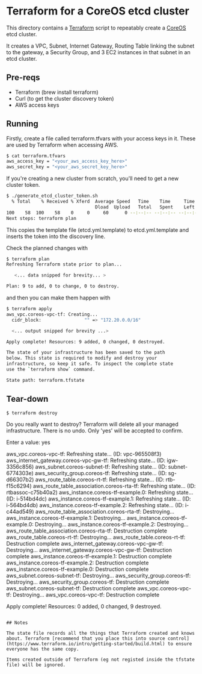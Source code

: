# Terraform for a CoreOS etcd cluster

This directory contains a [Terraform](https://terraform.io) script to repeatably
create a [CoreOS](https://coreos.com/) etcd cluster.

It creates a VPC, Subnet, Internet Gateway, Routing Table linking the subnet to the gateway, a Security Group, and 3 EC2 instances in that subnet in an etcd cluster.

## Pre-reqs

* Terraform (brew install terraform)
* Curl (to get the cluster discovery token)
* AWS access keys

## Running

Firstly, create a file called terraform.tfvars with your access keys in it. These are used by Terraform when accessing AWS.

```bash
$ cat terraform.tfvars
aws_access_key = "<your_aws_access_key_here>"
aws_secret_key = "<your_aws_secret_key_here>"
```

If you're creating a new cluster from scratch, you'll need to get a new cluster token.

```bash
$ ./generate_etcd_cluster_token.sh
  % Total    % Received % Xferd  Average Speed   Time    Time     Time  Current
                                 Dload  Upload   Total   Spent    Left  Speed
100    58  100    58    0     0     60      0 --:--:-- --:--:-- --:--:--    60
Next steps: terraform plan
```

This copies the template file (etcd.yml.template) to etcd.yml.template and inserts the token into the discovery line.

Check the planned changes with

```bash
$ terraform plan
Refreshing Terraform state prior to plan...

   <... data snipped for brevity... >

Plan: 9 to add, 0 to change, 0 to destroy.
```

and then you can make them happen with

```bash
$ terraform apply
aws_vpc.coreos-vpc-tf: Creating...
  cidr_block:                "" => "172.20.0.0/16"

  <... output snipped for brevity ...>

Apply complete! Resources: 9 added, 0 changed, 0 destroyed.

The state of your infrastructure has been saved to the path
below. This state is required to modify and destroy your
infrastructure, so keep it safe. To inspect the complete state
use the `terraform show` command.

State path: terraform.tfstate
```

## Tear-down

```
$ terraform destroy
```
Do you really want to destroy?
  Terraform will delete all your managed infrastructure.
  There is no undo. Only 'yes' will be accepted to confirm.

  Enter a value: yes

aws_vpc.coreos-vpc-tf: Refreshing state... (ID: vpc-965508f3)
aws_internet_gateway.coreos-vpc-gw-tf: Refreshing state... (ID: igw-3356c856)
aws_subnet.coreos-subnet-tf: Refreshing state... (ID: subnet-6774303e)
aws_security_group.coreos-tf: Refreshing state... (ID: sg-d66307b2)
aws_route_table.coreos-rt-tf: Refreshing state... (ID: rtb-f15c6294)
aws_route_table_association.coreos-rta-tf: Refreshing state... (ID: rtbassoc-c75b40a2)
aws_instance.coreos-tf-example.0: Refreshing state... (ID: i-514bd4dc)
aws_instance.coreos-tf-example.1: Refreshing state... (ID: i-564bd4db)
aws_instance.coreos-tf-example.2: Refreshing state... (ID: i-c44ad549)
aws_route_table_association.coreos-rta-tf: Destroying...
aws_instance.coreos-tf-example.1: Destroying...
aws_instance.coreos-tf-example.0: Destroying...
aws_instance.coreos-tf-example.2: Destroying...
aws_route_table_association.coreos-rta-tf: Destruction complete
aws_route_table.coreos-rt-tf: Destroying...
aws_route_table.coreos-rt-tf: Destruction complete
aws_internet_gateway.coreos-vpc-gw-tf: Destroying...
aws_internet_gateway.coreos-vpc-gw-tf: Destruction complete
aws_instance.coreos-tf-example.1: Destruction complete
aws_instance.coreos-tf-example.2: Destruction complete
aws_instance.coreos-tf-example.0: Destruction complete
aws_subnet.coreos-subnet-tf: Destroying...
aws_security_group.coreos-tf: Destroying...
aws_security_group.coreos-tf: Destruction complete
aws_subnet.coreos-subnet-tf: Destruction complete
aws_vpc.coreos-vpc-tf: Destroying...
aws_vpc.coreos-vpc-tf: Destruction complete

Apply complete! Resources: 0 added, 0 changed, 9 destroyed.
```

## Notes

The state file records all the things that Terraform created and knows about. Terraform [recommend that you place this into source control](https://www.terraform.io/intro/getting-started/build.html) to ensure everyone has the same copy.

Items created outside of Terraform (eg not registed inside the tfstate file) will be ignored.
